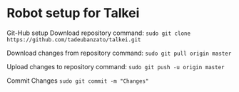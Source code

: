# Robot setup for Talkei

Git-Hub setup
Download repository command:
`sudo git clone https://github.com/tadeubanzato/talkei.git`

Download changes from repository command:
  `sudo git pull origin master`

Upload changes to repository command:
`sudo git push -u origin master`

Commit Changes
`sudo git commit -m "Changes"`
